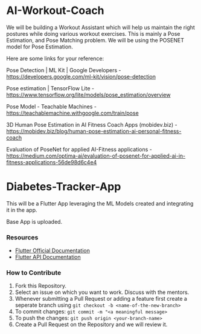 # AI-Workout-Coach

We will be building a Workout Assistant which will help us maintain the right postures while doing various workout exercises. This is mainly a Pose Estimation, and Pose Matching problem. We will be using the POSENET model for Pose Estimation.

Here are some links for your reference:

Pose Detection  |  ML Kit  |  Google Developers - https://developers.google.com/ml-kit/vision/pose-detection

Pose estimation  |  TensorFlow Lite -https://www.tensorflow.org/lite/models/pose_estimation/overview

Pose Model - Teachable Machines - https://teachablemachine.withgoogle.com/train/pose

3D Human Pose Estimation in AI Fitness Coach Apps (mobidev.biz) - https://mobidev.biz/blog/human-pose-estimation-ai-personal-fitness-coach

Evaluation of PoseNet for applied AI-Fitness applications  -  https://medium.com/optima-ai/evaluation-of-posenet-for-applied-ai-in-fitness-applications-56de98d6c4e4


# Diabetes-Tracker-App

This will be a Flutter App leveraging the ML Models created and integrating it in the app.

Base App is uploaded.

### Resources

- [Flutter Official Documentation](https://flutter.dev/docs)
- [Flutter API Documentation](https://api.flutter.dev/)

### How to Contribute

 1. Fork this Repository.
 2. Select an issue on which you want to work. Discuss with the mentors.
 3. Whenever submitting a Pull Request or adding a feature first create a seperate branch using
    `git checkout -b <name-of-the-new-branch>`
 4. To commit changes:
    `git commit -m "<a meaningful message>`
 5. To push the changes:
    `git push origin <your-branch-name>`
 6. Create a Pull Request on the Repository and we will review it.
